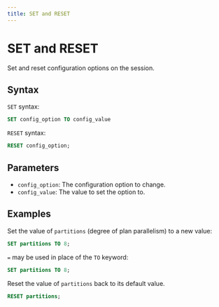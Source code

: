 ```yaml
---
title: SET and RESET
---
```


# SET and RESET

Set and reset configuration options on the session.

## Syntax

`SET` syntax:

```sql
SET config_option TO config_value
```

`RESET` syntax:

```sql
RESET config_option;
```

## Parameters

- `config_option`: The configuration option to change.
- `config_value`: The value to set the option to.

## Examples

Set the value of `partitions` (degree of plan parallelism) to a new value:

```sql
SET partitions TO 8;
```

`=` may be used in place of the `TO` keyword:

```sql
SET partitions TO 8;
```

Reset the value of `partitions` back to its default value.

```sql
RESET partitions;
```
